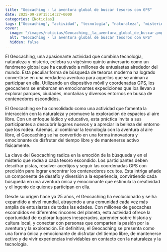 ```yaml
---
title: "Geocaching - la aventura global de buscar tesoros con GPS"
date: 2025-09-29T15:14:27+0000
categories: [Noticias]
tags: ["Geocaching", "actividad", "tecnología", "naturaleza", "misterio", "coordenadas GPS", "tesoros."]
cover:
  image: "/images/noticias/Geocaching__la_aventura_global_de_buscar.png"
  alt: "Geocaching - la aventura global de buscar tesoros con GPS"
  hidden: false
---
```


El Geocaching, una apasionante actividad que combina tecnología, naturaleza y misterio, celebra su vigésimo quinto aniversario como un fenómeno global que ha cautivado a millones de entusiastas alrededor del mundo. Esta peculiar forma de búsqueda de tesoros moderna ha logrado convertirse en una verdadera aventura para aquellos que se animan a participar en ella. Utilizando un dispositivo móvil y coordenadas GPS, los geocachers se embarcan en emocionantes expediciones que los llevan a explorar parques, ciudades, montañas y diversos entornos en busca de contenedores escondidos.

El Geocaching se ha consolidado como una actividad que fomenta la interacción con la naturaleza y promueve la exploración de espacios al aire libre. Con un enfoque lúdico y educativo, esta práctica invita a sus participantes a descubrir lugares nuevos y a apreciar la belleza del entorno que los rodea. Además, al combinar la tecnología con la aventura al aire libre, el Geocaching se ha convertido en una forma innovadora y emocionante de disfrutar del tiempo libre y de mantenerse activo físicamente.

La clave del Geocaching radica en la emoción de la búsqueda y en el misterio que rodea a cada tesoro escondido. Los participantes deben descifrar pistas, resolver acertijos y seguir las coordenadas GPS con precisión para lograr encontrar los contenedores ocultos. Esta intriga añade un componente de desafío y diversión a la experiencia, convirtiendo cada búsqueda en una aventura única y emocionante que estimula la creatividad y el ingenio de quienes participan en ella.

Desde su origen hace ya 25 años, el Geocaching ha evolucionado y se ha expandido a nivel mundial, atrayendo a una comunidad cada vez más amplia de entusiastas de todas las edades. Con millones de geocaches escondidos en diferentes rincones del planeta, esta actividad ofrece la oportunidad de explorar lugares inesperados, aprender sobre historia y cultura local, y conectar con personas que comparten la pasión por la aventura y la exploración. En definitiva, el Geocaching se presenta como una forma única y emocionante de disfrutar del tiempo libre, de mantenerse activo y de vivir experiencias inolvidables en contacto con la naturaleza y la tecnología.
